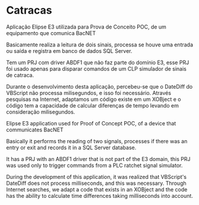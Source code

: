 # Catracas
Aplicação Elipse E3 utilizada para Prova de Conceito POC, de um equipamento que comunica BacNET

Basicamente realiza a leitura de dois sinais, processa se houve uma entrada ou saída e registra em banco de dados SQL Server.

Tem um PRJ com driver ABDF1 que não faz parte do domínio E3, esse PRJ foi usado apenas para disparar comandos de um CLP simulador de sinais de catraca.

Durante o desenvolvimento desta aplicação, percebeu-se que o DateDiff do VBScript não processa milisegundos, e isso foi necessário. Através pesquisas na Internet, adaptamos um código existe em um XOBject e o código tem a capacidade de calcular diferenças de tempo levando em consideração milisegundos.



Elipse E3 application used for Proof of Concept POC, of a device that communicates BacNET

Basically it performs the reading of two signals, processes if there was an entry or exit and records it in a SQL Server database.

It has a PRJ with an ABDF1 driver that is not part of the E3 domain, this PRJ was used only to trigger commands from a PLC ratchet signal simulator.

During the development of this application, it was realized that VBScript's DateDiff does not process milliseconds, and this was necessary. Through Internet searches, we adapt a code that exists in an XOBject and the code has the ability to calculate time differences taking milliseconds into account.

